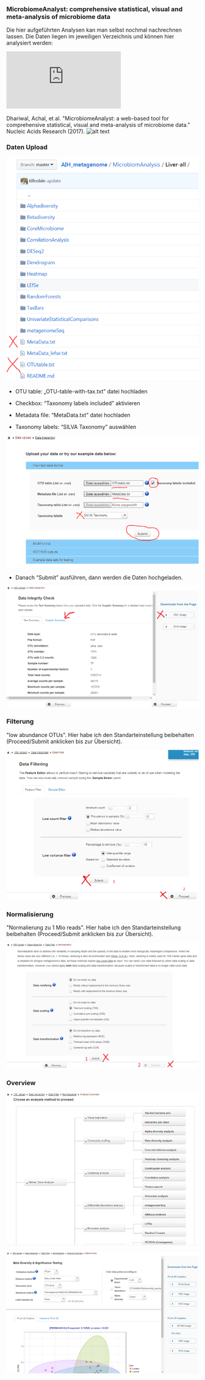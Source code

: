 ### MicrobiomeAnalyst: comprehensive statistical, visual and meta-analysis of microbiome data

Die hier aufgeführten Analysen kan man selbst nochmal nachrechnen lassen. Die Daten liegen im jeweiligen Verzeichnis und können hier analysiert werden:

 ![alt text](http://www.microbiomeanalyst.ca/faces/upload/OtuUploadView.xhtml)

Dhariwal, Achal, et al. "MicrobiomeAnalyst: a web-based tool for comprehensive statistical, visual and meta-analysis of microbiome data." Nucleic Acids Research (2017).
 ![alt text](https://www.ncbi.nlm.nih.gov/pubmed/28449106)
 
### Daten Upload

 ![alt text](/MicrobiomAnalysis/00.png)

 - OTU table: „OTU-table-with-tax.txt” datei hochladen

 - Checkbox: “Taxonomy labels included” aktivieren

 - Metadata file: “MetaData.txt” datei hochladen

 - Taxonomy labels: “SILVA Taxonomy” auswählen
 
 ![alt text](/MicrobiomAnalysis/01.png)

 - Danach “Submit” ausführen, dann werden die Daten hochgeladen.

 ![alt text](/MicrobiomAnalysis/02.png)

### Filterung

"low abundance OTUs". Hier habe ich den Standarteinstellung beibehalten (Proceed/Submit anklicken bis zur Übersicht).

 ![alt text](/MicrobiomAnalysis/03.png)

### Normalisierung

"Normalierung zu 1 Mio reads". Hier habe ich den Standarteinstellung beibehalten (Proceed/Submit anklicken bis zur Übersicht).

 ![alt text](/MicrobiomAnalysis/04.png)

### Overview

 ![alt text](/MicrobiomAnalysis/05.png)

 ![alt text](/MicrobiomAnalysis/06.png)
